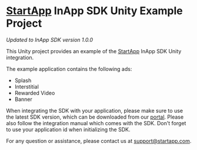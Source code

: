 [StartApp][] InApp SDK Unity Example Project
======================================

*Updated to InApp SDK version 1.0.0*

This Unity project provides an example of the [StartApp][] InApp SDK Unity integration.

The example application contains the following ads:
* Splash
* Interstitial
* Rewarded Video
* Banner

When integrating the SDK with your application, please make sure to use the latest SDK version, which can be downloaded from our [portal](https://portal.startapp.com).
Please also follow the integration manual which comes with the SDK.
Don't forget to use your application id when initializing the SDK.


For any question or assistance, please contact us at support@startapp.com.

[StartApp]: http://www.startapp.com